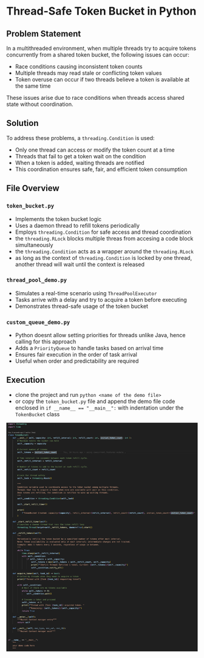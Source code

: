 # Thread-Safe Token Bucket in Python

## Problem Statement

In a multithreaded environment, when multiple threads try to acquire tokens concurrently from a shared token bucket, the following issues can occur:

- Race conditions causing inconsistent token counts
- Multiple threads may read stale or conflicting token values
- Token overuse can occur if two threads believe a token is available at the same time

These issues arise due to race conditions when threads access shared state without coordination.

## Solution

To address these problems, a `threading.Condition` is used:
- Only one thread can access or modify the token count at a time
- Threads that fail to get a token wait on the condition
- When a token is added, waiting threads are notified
- This coordination ensures safe, fair, and efficient token consumption

## File Overview

### `token_bucket.py`
- Implements the token bucket logic
- Uses a daemon thread to refill tokens periodically
- Employs `threading.Condition` for safe access and thread coordination
- the `threading.RLock` blocks multiple threas from accesing a code block simultaneously
- the `threading.Condition` acts as a wrapper around the `threading.RLock`
- as long as the context of `threading.Condition` is locked by one thread, another thread will wait until the context is released

### `thread_pool_demo.py`
- Simulates a real-time scenario using `ThreadPoolExecutor`
- Tasks arrive with a delay and try to acquire a token before executing
- Demonstrates thread-safe usage of the token bucket

### `custom_queue_demo.py`
- Python doesnt allow setting priorities for threads unlike Java, hence calling for this approach 
- Adds a `PriorityQueue` to handle tasks based on arrival time
- Ensures fair execution in the order of task arrival
- Useful when order and predictability are required

## Execution

- clone the project and run `python <name of the demo file>`
- or copy the `token_bucket.py` file and append the demo file code enclosed in `if __name__ == "__main__":` with indentation under the `TokenBucket` class

![Token Bucket Demo](./code_image.png)